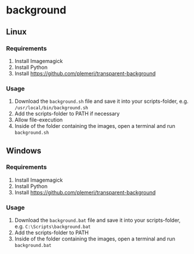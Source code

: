 # background

## Linux

### Requirements
1. Install Imagemagick
2. Install Python
3. Install https://github.com/plemeri/transparent-background

### Usage

1. Download the `background.sh` file and save it into your scripts-folder, e.g. `/usr/local/bin/background.sh`
2. Add the scripts-folder to PATH if necessary
3. Allow file-execution
4. Inside of the folder containing the images, open a terminal and run `background.sh`

## Windows

### Requirements
1. Install Imagemagick
2. Install Python
3. Install https://github.com/plemeri/transparent-background

### Usage

1. Download the `background.bat` file and save it into your scripts-folder, e.g. `C:\Scripts\background.bat`
2. Add the scripts-folder to PATH
3. Inside of the folder containing the images, open a terminal and run `background.bat`
